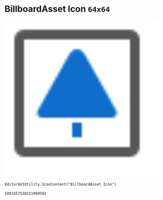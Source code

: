 # BillboardAsset Icon `64x64`
<img src="/img/BillboardAsset%20Icon.png" width=512 height=512>

``` CSharp
EditorGUIUtility.IconContent("BillboardAsset Icon")
```
```
1891557530211960592
```
